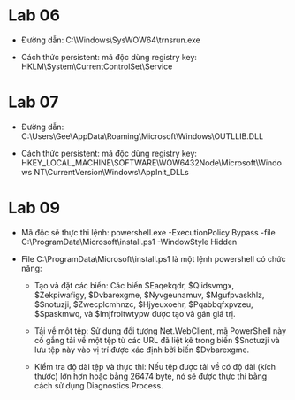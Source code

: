 # Lab 06

- Đường dẫn: C:\Windows\SysWOW64\trnsrun.exe

- Cách thức persistent: mã độc dùng registry key: HKLM\System\CurrentControlSet\Service

# Lab 07

- Đường dẫn: C:\Users\Gee\AppData\Roaming\Microsoft\Windows\OUTLLIB.DLL

- Cách thức persistent: mã độc dùng registry key: HKEY_LOCAL_MACHINE\SOFTWARE\WOW6432Node\Microsoft\Windows NT\CurrentVersion\Windows\AppInit_DLLs

# Lab 09

- Mã độc sẽ thực thi lệnh: powershell.exe -ExecutionPolicy Bypass -file C:\ProgramData\Microsoft\install.ps1 -WindowStyle Hidden

- File C:\ProgramData\Microsoft\install.ps1 là một lệnh powershell có chức năng:

  - Tạo và đặt các biến: Các biến $Eaqekqdr, $Qlidsvmgx, $Zekpiwafigy, $Dvbarexgme, $Nyvgeunamuv, $Mgufpvaskhlz, $Snotuzji, $Zwecplcmhnzc, $Hjyeuxoehr, $Pqabbqfxpvzeu, $Spaskmwq, và $Imjfroitwtypw được tạo và gán giá trị.
 
  - Tải về một tệp: Sử dụng đối tượng Net.WebClient, mã PowerShell này cố gắng tải về một tệp từ các URL đã liệt kê trong biến $Snotuzji và lưu tệp này vào vị trí được xác định bởi biến $Dvbarexgme.

  - Kiểm tra độ dài tệp và thực thi: Nếu tệp được tải về có độ dài (kích thước) lớn hơn hoặc bằng 26474 byte, nó sẽ được thực thi bằng cách sử dụng Diagnostics.Process.
